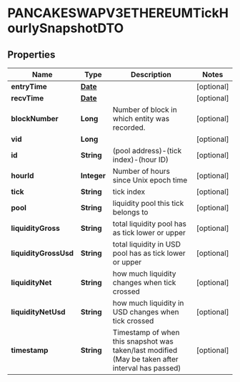 

# PANCAKESWAPV3ETHEREUMTickHourlySnapshotDTO

## Properties

Name | Type | Description | Notes
------------ | ------------- | ------------- | -------------
**entryTime** | [**Date**](Date.md) |  |  [optional]
**recvTime** | [**Date**](Date.md) |  |  [optional]
**blockNumber** | **Long** | Number of block in which entity was recorded. |  [optional]
**vid** | **Long** |  |  [optional]
**id** | **String** | (pool address)-(tick index)-(hour ID) |  [optional]
**hourId** | **Integer** | Number of hours since Unix epoch time |  [optional]
**tick** | **String** | tick index |  [optional]
**pool** | **String** | liquidity pool this tick belongs to |  [optional]
**liquidityGross** | **String** | total liquidity pool has as tick lower or upper |  [optional]
**liquidityGrossUsd** | **String** | total liquidity in USD pool has as tick lower or upper |  [optional]
**liquidityNet** | **String** | how much liquidity changes when tick crossed |  [optional]
**liquidityNetUsd** | **String** | how much liquidity in USD changes when tick crossed |  [optional]
**timestamp** | **String** | Timestamp of when this snapshot was taken/last modified (May be taken after interval has passed) |  [optional]




